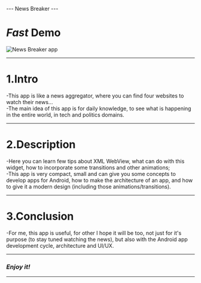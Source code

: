 --- News Breaker ---

# <b><em>Fast</em></b> Demo #
![News Breaker app](https://github.com/horjarobert/Android_Projects/blob/master/NewsBreaker/NewsBreaker.gif)
***

# 1.Intro #

-This app is like a news aggregator, where you can find four websites to watch their news...  
-The main idea of this app is for daily knowledge, to see what is happening in the entire world, in tech and politics domains.   
***

# 2.Description #

-Here you can learn few tips about XML WebView, what can do with this widget, how to incorporate some transitions and other animations;  
-This app is very compact, small and can give you some concepts to develop apps for Android, how to make the architecture of an app, and how to give it a modern design (including those animations/transitions).   
***

# 3.Conclusion #

-For me, this app is useful, for other I hope it will be too, not just for it's purpose (to stay tuned watching the news), but also with the Android app development cycle, architecture and UI/UX.   
***

### <em>Enjoy it!</em> ###
***
